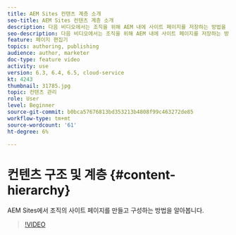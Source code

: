 ```yaml
---
title: AEM Sites 컨텐츠 계층 소개
seo-title: AEM Sites 컨텐츠 계층 소개
description: 다음 비디오에서는 조직을 위해 AEM 내에 사이트 페이지를 저장하는 방법을 강조 표시합니다.
seo-description: 다음 비디오에서는 조직을 위해 AEM 내에 사이트 페이지를 저장하는 방법을 강조 표시합니다.
feature: 페이지 편집기
topics: authoring, publishing
audience: author, marketer
doc-type: feature video
activity: use
version: 6.3, 6.4, 6.5, cloud-service
kt: 4243
thumbnail: 31785.jpg
topic: 컨텐츠 관리
role: User
level: Beginner
source-git-commit: b0bca57676813bd353213b4808f99c463272de85
workflow-type: tm+mt
source-wordcount: '61'
ht-degree: 6%

---
```



# 컨텐츠 구조 및 계층 {#content-hierarchy}

AEM Sites에서 조직의 사이트 페이지를 만들고 구성하는 방법을 알아봅니다.

>[!VIDEO](https://video.tv.adobe.com/v/31785?quality=12&learn=on)
